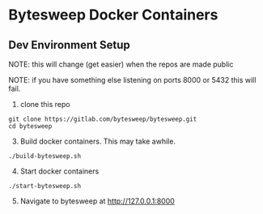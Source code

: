 # Bytesweep Docker Containers

## Dev Environment Setup

NOTE: this will change (get easier) when the repos are made public

NOTE: if you have something else listening on ports 8000 or 5432 this will fail.

1. clone this repo
```
git clone https://gitlab.com/bytesweep/bytesweep.git
cd bytesweep
```

3. Build docker containers. This may take awhile.
```
./build-bytesweep.sh
```

4. Start docker containers
```
./start-bytesweep.sh
```

5. Navigate to bytesweep at http://127.0.0.1:8000
